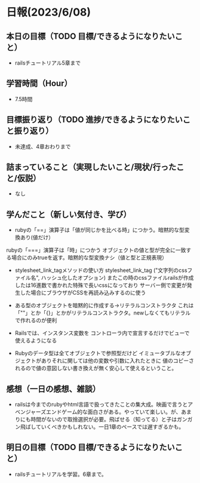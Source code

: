 # 日報(2023/6/08)

## 本日の目標（TODO 目標/できるようになりたいこと）

- railsチュートリアル5章まで

## 学習時間（Hour）
- 7.5時間

## 目標振り返り（TODO 進捗/できるようになりたいこと振り返り）
- 未達成、4章おわりまで

## 詰まっていること（実現したいこと/現状/行ったこと/仮説）

- なし


## 学んだこと（新しい気付き、学び）
-  rubyの「==」演算子は「値が同じかを比べる時」につかう。暗黙的な型変換あり(値だけ）

rubyの「===」演算子は「時」につかう
オブジェクトの値と型が完全に一致する場合にのみtrueを返す。暗黙的な型変換ナシ（値と型と正規表現）

- stylesheet_link_tagメソッドの使い方
stylesheet_link_tag ("文字列のcssファイル名", ハッシュ化したオプション)
またこの時のcssファイルrailsが作成したは16進数で書かれた特殊で長いcssになっており
サーバー側で変更が発生した場合にブラウザがCSSを再読み込みするのに使う

- ある型のオブジェクトを暗黙的に作成する→リテラルコンストラクタ
これは「""」とか「{}」とかがリテラルコンストラクタ。newしなくてもリテラルで作れるのが便利

- Railsでは、インスタンス変数を
コントローラ内で宣言するだけでビューで使えるようになる

- Rubyのデータ型は全てオブジェクトで参照型だけど
イミュータブルなオブジェクトがありそれに関しては他の変数や引数に入れたときに
値のコピーされるので値の意図しない書き換えが無く安心して使えるということ。


## 感想（一日の感想、雑談）
- railsは今までのrubyやhtml言語で扱ってきたことの集大成。映画で言うとアベンジャーズエンドゲーム的な面白さがある。やっていて楽しい。が、あまりにも時間がないので取捨選択が必要。飛ばせる（知ってる）と子はガンガン飛ばしていくべきかもしれない。一日1章のペースでは遅すぎるかも。
## 明日の目標（TODO 目標/できるようになりたいこと）

- railsチュートリアルを学習。6章まで。